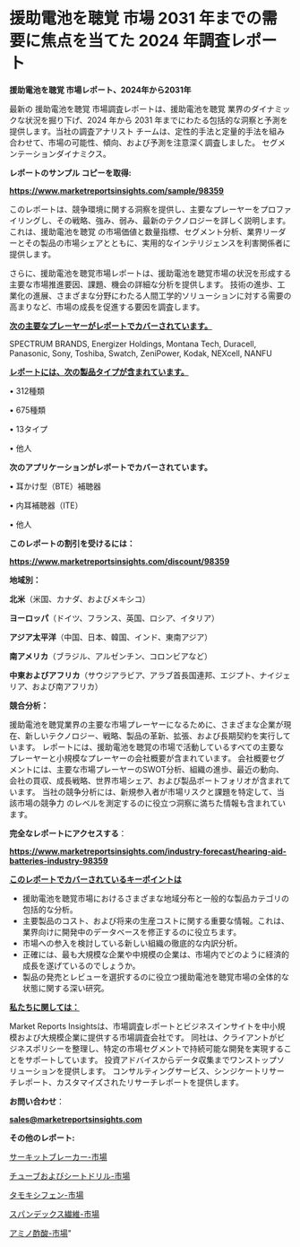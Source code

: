 # 援助電池を聴覚 市場 2031 年までの需要に焦点を当てた 2024 年調査レポート

<strong>援助電池を聴覚 市場レポート、2024年から2031年</strong>

最新の 援助電池を聴覚 市場調査レポートは、援助電池を聴覚 業界のダイナミックな状況を掘り下げ、2024 年から 2031 年までにわたる包括的な洞察と予測を提供します。当社の調査アナリスト チームは、定性的手法と定量的手法を組み合わせて、市場の可能性、傾向、および予測を注意深く調査しました。 セグメンテーションダイナミクス。



<strong>レポートのサンプル コピーを取得:</strong> <a href=https://www.marketreportsinsights.com/sample/98359>

<strong><u>https://www.marketreportsinsights.com/sample/98359</u></strong></a>

このレポートは、競争環境に関する洞察を提供し、主要なプレーヤーをプロファイリングし、その戦略、強み、弱み、最新のテクノロジーを詳しく説明します。 これは、援助電池を聴覚 の市場価値と数量指標、セグメント分析、業界リーダーとその製品の市場シェアとともに、実用的なインテリジェンスを利害関係者に提供します。

さらに、援助電池を聴覚市場レポートは、援助電池を聴覚市場の状況を形成する主要な市場推進要因、課題、機会の詳細な分析を提供します。 技術の進歩、工業化の進展、さまざまな分野にわたる人間工学的ソリューションに対する需要の高まりなど、市場の成長を促進する要因を調査します。



<strong><u>次の主要なプレーヤーがレポートでカバーされています。</u></strong>

SPECTRUM BRANDS, Energizer Holdings, Montana Tech, Duracell, Panasonic, Sony, Toshiba, Swatch, ZeniPower, Kodak, NEXcell, NANFU



<strong><u><b>レポートには、次の製品タイプが含まれています。</b></u></strong>

• 312種類

• 675種類

• 13タイプ

• 他人



<strong><b>次のアプリケーションがレポートでカバーされています。</b></strong>

• 耳かけ型（BTE）補聴器

• 内耳補聴器（ITE）

• 他人



<strong><b>このレポートの割引を受けるには：</b></strong><a href=https://www.marketreportsinsights.com/discount/98359>

<strong><u>https://www.marketreportsinsights.com/discount/98359</u></strong></a>



<strong>地域別：</strong>



<strong>北米</strong>（米国、カナダ、およびメキシコ）



<strong>ヨーロッパ</strong>（ドイツ、フランス、英国、ロシア、イタリア）



<strong>アジア太平洋</strong>（中国、日本、韓国、インド、東南アジア）



<strong>南アメリカ</strong>（ブラジル、アルゼンチン、コロンビアなど）



<strong>中東およびアフリカ</strong>（サウジアラビア、アラブ首長国連邦、エジプト、ナイジェリア、および南アフリカ）



<strong>競合分析：</strong>

援助電池を聴覚業界の主要な市場プレーヤーになるために、さまざまな企業が現在、新しいテクノロジー、戦略、製品の革新、拡張、および長期契約を実行しています。 レポートには、援助電池を聴覚の市場で活動しているすべての主要なプレーヤーと小規模なプレーヤーの会社概要が含まれています。 会社概要セグメントには、主要な市場プレーヤーのSWOT分析、組織の進歩、最近の動向、会社の買収、成長戦略、世界市場シェア、および製品ポートフォリオが含まれています。 当社の競争分析には、新規参入者が市場リスクと課題を特定して、当該市場の競争力 のレベルを測定するのに役立つ洞察に満ちた情報も含まれています。



<strong>完全なレポートにアクセスする</strong>：

<a href=https://www.marketreportsinsights.com/industry-forecast/hearing-aid-batteries-industry-98359>

<strong><u>https://www.marketreportsinsights.com/industry-forecast/hearing-aid-batteries-industry-98359</u></strong></a>



<strong><u><b>このレポートでカバーされているキーポイントは</b></u></strong>
<ul>
  <li>援助電池を聴覚市場におけるさまざまな地域分布と一般的な製品カテゴリの包括的な分析。</li>
  <li>主要製品のコスト、および将来の生産コストに関する重要な情報。これは、業界向けに開発中のデータベースを修正するのに役立ちます。</li>
  <li>市場への参入を検討している新しい組織の徹底的な内訳分析。</li>
  <li>正確には、最も大規模な企業や中規模の企業は、市場内でどのように経済的成長を遂げているのでしょうか。</li>
  <li>製品の発売とレビューを選択するのに役立つ援助電池を聴覚市場の全体的な状態に関する深い研究。</li>
</ul>


<strong><u><b>私たちに関しては：</b></u></strong>

Market Reports Insightsは、市場調査レポートとビジネスインサイトを中小規模および大規模企業に提供する市場調査会社です。 同社は、クライアントがビジネスポリシーを整理し、特定の市場セグメントで持続可能な開発を実現することをサポートしています。 投資アドバイスからデータ収集までワンストップソリューションを提供します。 コンサルティングサービス、シンジケートリサーチレポート、カスタマイズされたリサーチレポートを提供します。



<strong><b>お問い合わせ</b></strong>：

<a href=mailto:sales@marketreportsinsights.com>

<strong><u>sales@marketreportsinsights.com</u></strong></a>



<strong>その他のレポート:</strong>

<a href=https://www.linkedin.com/pulse/サーキットブレーカー-市場-2023-swot-分析と成長率-2030-analytics-achievers-24-analysis-al3lf/>サーキットブレーカー-市場</a>

<a href=https://www.linkedin.com/pulse/チューブおよびシートドリル-市場-2023-swot-分析と成長率-2030-6ul9f/>チューブおよびシートドリル-市場</a>

<a href=https://www.linkedin.com/pulse/タモキシフェン-市場-2030-年までの需要に焦点を当てた-2023-年調査レポート-f8ctf/>タモキシフェン-市場</a>

<a href=https://www.linkedin.com/pulse/スパンデックス繊維-市場-2023-競争分析と事業成長-2030-trendsetters-testimonials-360-anal-jxhdc/>スパンデックス繊維-市場</a>

<a href=https://www.linkedin.com/pulse/アミノ酢酸-市場-2023-最新の-cagr-および成長分析-2030-kfwyf/>アミノ酢酸-市場</a>"
